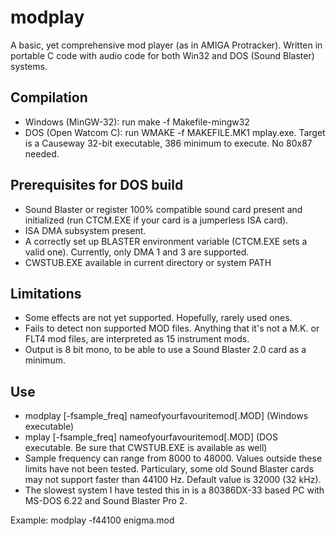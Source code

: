 # modplay
A basic, yet comprehensive mod player (as in AMIGA Protracker). Written in portable C code with audio code for both Win32 and DOS (Sound Blaster) systems.

## Compilation
- Windows (MinGW-32): run make -f Makefile-mingw32
- DOS (Open Watcom C): run WMAKE -f MAKEFILE.MK1 mplay.exe. Target is a Causeway 32-bit executable, 386 minimum to execute. No 80x87 needed.

## Prerequisites for DOS build
- Sound Blaster or register 100% compatible sound card present and initialized (run CTCM.EXE if your card is a jumperless ISA card).
- ISA DMA subsystem present.
- A correctly set up BLASTER environment variable (CTCM.EXE sets a valid one). Currently, only DMA 1 and 3 are supported.
- CWSTUB.EXE available in current directory or system PATH

## Limitations
- Some effects are not yet supported. Hopefully, rarely used ones.
- Fails to detect non supported MOD files. Anything that it's not a M.K. or FLT4 mod files, are interpreted as 15 instrument mods.
- Output is 8 bit mono, to be able to use a Sound Blaster 2.0 card as a minimum.

## Use
- modplay [-fsample_freq] nameofyourfavouritemod[.MOD] (Windows executable)
- mplay [-fsample_freq] nameofyourfavouritemod[.MOD] (DOS executable. Be sure that CWSTUB.EXE is available as well)
- Sample frequency can range from 8000 to 48000. Values outside these limits have not been tested. Particulary, some old Sound Blaster cards may not support faster than 44100 Hz. Default value is 32000 (32 kHz).
- The slowest system I have tested this in is a 80386DX-33 based PC with MS-DOS 6.22 and Sound Blaster Pro 2.

Example: modplay -f44100 enigma.mod
